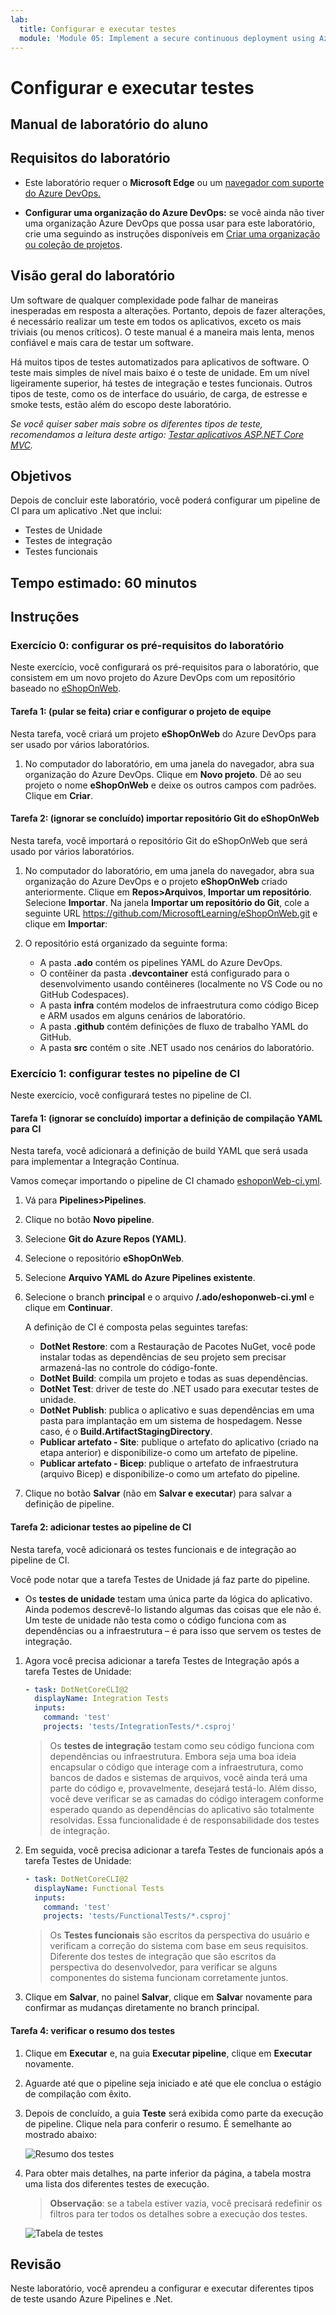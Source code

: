 ```yaml
---
lab:
  title: Configurar e executar testes
  module: 'Module 05: Implement a secure continuous deployment using Azure Pipelines'
---
```


# Configurar e executar testes

## Manual de laboratório do aluno

## Requisitos do laboratório

- Este laboratório requer o **Microsoft Edge** ou um [navegador com suporte do Azure DevOps.](https://docs.microsoft.com/azure/devops/server/compatibility)

- **Configurar uma organização do Azure DevOps:** se você ainda não tiver uma organização Azure DevOps que possa usar para este laboratório, crie uma seguindo as instruções disponíveis em [Criar uma organização ou coleção de projetos](https://learn.microsoft.com/dotnet/architecture/modern-web-apps-azure/test-asp-net-core-mvc-apps).

## Visão geral do laboratório

Um software de qualquer complexidade pode falhar de maneiras inesperadas em resposta a alterações. Portanto, depois de fazer alterações, é necessário realizar um teste em todos os aplicativos, exceto os mais triviais (ou menos críticos). O teste manual é a maneira mais lenta, menos confiável e mais cara de testar um software.

Há muitos tipos de testes automatizados para aplicativos de software. O teste mais simples de nível mais baixo é o teste de unidade. Em um nível ligeiramente superior, há testes de integração e testes funcionais. Outros tipos de teste, como os de interface do usuário, de carga, de estresse e smoke tests, estão além do escopo deste laboratório.

*Se você quiser saber mais sobre os diferentes tipos de teste, recomendamos a leitura deste artigo: [Testar aplicativos ASP.NET Core MVC](https://learn.microsoft.com/dotnet/architecture/modern-web-apps-azure/test-asp-net-core-mvc-apps).*

## Objetivos

Depois de concluir este laboratório, você poderá configurar um pipeline de CI para um aplicativo .Net que inclui:

- Testes de Unidade
- Testes de integração
- Testes funcionais

## Tempo estimado: 60 minutos

## Instruções

### Exercício 0: configurar os pré-requisitos do laboratório

Neste exercício, você configurará os pré-requisitos para o laboratório, que consistem em um novo projeto do Azure DevOps com um repositório baseado no [eShopOnWeb](https://github.com/MicrosoftLearning/eShopOnWeb).

#### Tarefa 1: (pular se feita) criar e configurar o projeto de equipe

Nesta tarefa, você criará um projeto **eShopOnWeb** do Azure DevOps para ser usado por vários laboratórios.

1. No computador do laboratório, em uma janela do navegador, abra sua organização do Azure DevOps. Clique em **Novo projeto**. Dê ao seu projeto o nome **eShopOnWeb** e deixe os outros campos com padrões. Clique em **Criar**.

#### Tarefa 2: (ignorar se concluído) importar repositório Git do eShopOnWeb

Nesta tarefa, você importará o repositório Git do eShopOnWeb que será usado por vários laboratórios.

1. No computador do laboratório, em uma janela do navegador, abra sua organização do Azure DevOps e o projeto **eShopOnWeb** criado anteriormente. Clique em **Repos>Arquivos**, **Importar um repositório**. Selecione **Importar**. Na janela **Importar um repositório do Git**, cole a seguinte URL <https://github.com/MicrosoftLearning/eShopOnWeb.git> e clique em **Importar**:

1. O repositório está organizado da seguinte forma:
    - A pasta **.ado** contém os pipelines YAML do Azure DevOps.
    - O contêiner da pasta **.devcontainer** está configurado para o desenvolvimento usando contêineres (localmente no VS Code ou no GitHub Codespaces).
    - A pasta **infra** contém modelos de infraestrutura como código Bicep e ARM usados em alguns cenários de laboratório.
    - A pasta **.github** contém definições de fluxo de trabalho YAML do GitHub.
    - A pasta **src** contém o site .NET usado nos cenários do laboratório.

### Exercício 1: configurar testes no pipeline de CI

Neste exercício, você configurará testes no pipeline de CI.

#### Tarefa 1: (ignorar se concluído) importar a definição de compilação YAML para CI

Nesta tarefa, você adicionará a definição de build YAML que será usada para implementar a Integração Contínua.

Vamos começar importando o pipeline de CI chamado [eshoponWeb-ci.yml](https://github.com/MicrosoftLearning/eShopOnWeb/blob/main/.ado/eshoponweb-ci.yml).

1. Vá para **Pipelines>Pipelines**.
1. Clique no botão **Novo pipeline**.
1. Selecione **Git do Azure Repos (YAML)**.
1. Selecione o repositório **eShopOnWeb**.
1. Selecione **Arquivo YAML do Azure Pipelines existente**.
1. Selecione o branch **principal** e o arquivo **/.ado/eshoponweb-ci.yml** e clique em **Continuar**.

    A definição de CI é composta pelas seguintes tarefas:
    - **DotNet Restore**: com a Restauração de Pacotes NuGet, você pode instalar todas as dependências de seu projeto sem precisar armazená-las no controle do código-fonte.
    - **DotNet Build**: compila um projeto e todas as suas dependências.
    - **DotNet Test**: driver de teste do .NET usado para executar testes de unidade.
    - **DotNet Publish**: publica o aplicativo e suas dependências em uma pasta para implantação em um sistema de hospedagem. Nesse caso, é o **Build.ArtifactStagingDirectory**.
    - **Publicar artefato - Site**: publique o artefato do aplicativo (criado na etapa anterior) e disponibilize-o como um artefato de pipeline.
    - **Publicar artefato - Bicep**: publique o artefato de infraestrutura (arquivo Bicep) e disponibilize-o como um artefato do pipeline.
1. Clique no botão **Salvar** (não em **Salvar e executar**) para salvar a definição de pipeline.

#### Tarefa 2: adicionar testes ao pipeline de CI

Nesta tarefa, você adicionará os testes funcionais e de integração ao pipeline de CI.

Você pode notar que a tarefa Testes de Unidade já faz parte do pipeline.

- Os **testes de unidade** testam uma única parte da lógica do aplicativo. Ainda podemos descrevê-lo listando algumas das coisas que ele não é. Um teste de unidade não testa como o código funciona com as dependências ou a infraestrutura – é para isso que servem os testes de integração.

1. Agora você precisa adicionar a tarefa Testes de Integração após a tarefa Testes de Unidade:

    ```YAML
    - task: DotNetCoreCLI@2
      displayName: Integration Tests
      inputs:
        command: 'test'
        projects: 'tests/IntegrationTests/*.csproj'
    ```

    > Os **testes de integração** testam como seu código funciona com dependências ou infraestrutura. Embora seja uma boa ideia encapsular o código que interage com a infraestrutura, como bancos de dados e sistemas de arquivos, você ainda terá uma parte do código e, provavelmente, desejará testá-lo. Além disso, você deve verificar se as camadas do código interagem conforme esperado quando as dependências do aplicativo são totalmente resolvidas. Essa funcionalidade é de responsabilidade dos testes de integração.

1. Em seguida, você precisa adicionar a tarefa Testes de funcionais após a tarefa Testes de Unidade:

    ```YAML
    - task: DotNetCoreCLI@2
      displayName: Functional Tests
      inputs:
        command: 'test'
        projects: 'tests/FunctionalTests/*.csproj'
    ```

    > Os **Testes funcionais** são escritos da perspectiva do usuário e verificam a correção do sistema com base em seus requisitos. Diferente dos testes de integração que são escritos da perspectiva do desenvolvedor, para verificar se alguns componentes do sistema funcionam corretamente juntos.

1. Clique em **Salvar**, no painel **Salvar**, clique em **Salva**r novamente para confirmar as mudanças diretamente no branch principal.

#### Tarefa 4: verificar o resumo dos testes

1. Clique em **Executar** e, na guia **Executar pipeline**, clique em **Executar** novamente.

1. Aguarde até que o pipeline seja iniciado e até que ele conclua o estágio de compilação com êxito.

1. Depois de concluído, a guia **Teste** será exibida como parte da execução de pipeline. Clique nela para conferir o resumo. É semelhante ao mostrado abaixo:

    ![Resumo dos testes](images/AZ400_M05_L09_Tests_Summary.png)

1. Para obter mais detalhes, na parte inferior da página, a tabela mostra uma lista dos diferentes testes de execução.

    >**Observação**: se a tabela estiver vazia, você precisará redefinir os filtros para ter todos os detalhes sobre a execução dos testes.

    ![Tabela de testes](images/AZ400_M05_L09_Tests_Table.png)

## Revisão

Neste laboratório, você aprendeu a configurar e executar diferentes tipos de teste usando Azure Pipelines e .Net.
